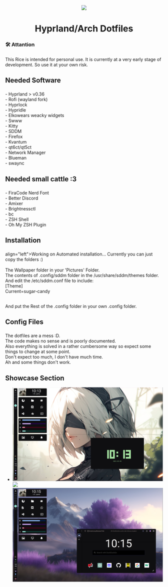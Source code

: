 <div align="center">
  <img height="150" src="https://www.marthastewart.com/thmb/ts80O6Fy1XyD66-QKjM9AweAh4o=/1500x0/filters:no_upscale():max_bytes(150000):strip_icc()/perfect-white-rice-7-ef73aef3b89c42008d409441071502fb.jpg"  />
</div>

###

<div align="center">
</div>

###

<h1 align="center">Hyprland/Arch Dotfiles</h1>

###

<h3 align="left">🛠  Attantion</h3>

###

<p align="left">This Rice is intended for personal use. It is currently at a very early stage of development. So use it at your own risk.</p>

###

<h2 align="left">Needed Software</h2>

###

<p align="left">- Hyprland  > v0.36<br>- Rofi (wayland fork)<br>- Hyprlock<br>- Hypridle<br>- Elkowears weacky widgets<br>- Swww<br>- Kitty<br>- SDDM<br>- Firefox<br>- Kvantum<br>- qt6ct/qt5ct<br>- Network Manager<br>- Blueman<br>- swaync</p>

###

<h2 align="left">Needed small cattle :3</h2>

###

<p align="left">- FiraCode Nerd Font<br>- Better Discord<br>- Amixer<br>- Brightnessctl<br>- bc<br>- ZSH Shell<br>- Oh My ZSH Plugin</p>

###

<h2 align="left">Installation</h2>

###

<p> align="left">Working on Automated installation... Currently you can just copy the folders :)<br><br> The Wallpaper folder in your 'Pictures' Folder.<br> The contents of .config/sddm folder 
in the /usr/share/sddm/themes folder. And edit the /etc/sddm.conf file to include: <br>
[Theme]<br>
Current=sugar-candy
<p><br> And put the Rest of the .config folder in your own .config folder.</p>

###

<h2 align="left">Config Files</h2>

###

<p align="left">The dotfiles are a mess :D.<br>The code makes no sense and is poorly documented.<br> Also everything is solved in a rather cumbersome way so expect some things to change at some point.<br> Don't expect too much, I don't have much time.<br>Ah and some things don't work.</p>

## Showcase Section
-
	![](.config/assets/1.png)
     	![](.config/assets/2.png)
    	![](.config/assets/3.png)

###

